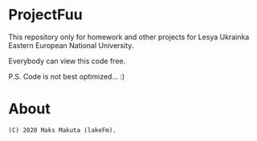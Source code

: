 # ProjectFuu
This repository only for homework and other projects for Lesya Ukrainka Eastern European National University.

Everybody can view this code free. 

P.S. Code is not best optimіzed... :)

# About
	(C) 2020 Maks Makuta (lakeFm).
